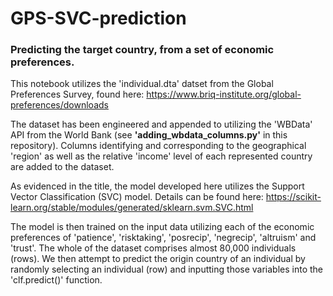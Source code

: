 # GPS-SVC-prediction
### Predicting the target country, from a set of economic preferences. 

This notebook utilizes the 'individual.dta' datset from the Global Preferences Survey, found here: https://www.briq-institute.org/global-preferences/downloads

The dataset has been engineered and appended to utilizing the 'WBData' API from the World Bank (see **'adding_wbdata_columns.py'** in this repository). Columns identifying and corresponding to the geographical 'region' as well as the relative 'income' level of each represented country are added to the dataset. 

As evidenced in the title, the model developed here utilizes the Support Vector Classification (SVC) model. Details can be found here: https://scikit-learn.org/stable/modules/generated/sklearn.svm.SVC.html

The model is then trained on the input data utilizing each of the economic preferences of 'patience', 'risktaking', 'posrecip', 'negrecip', 'altruism' and 'trust'. The whole of the dataset comprises almost 80,000 individuals (rows). We then attempt to predict the origin country of an individual by randomly selecting an individual (row) and inputting those variables into the 'clf.predict()' function. 
